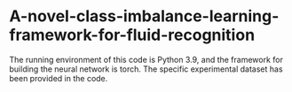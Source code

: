 ﻿# A-novel-class-imbalance-learning-framework-for-fluid-recognition
 The running environment of this code is Python 3.9, and the framework for building the neural network is torch. The specific experimental dataset has been provided in the code.
